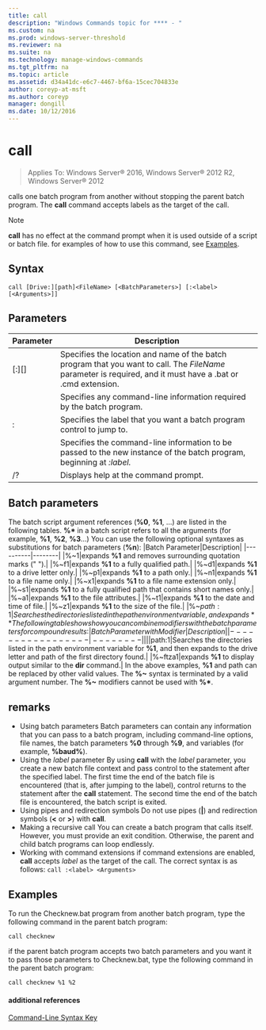 ```yaml
---
title: call
description: "Windows Commands topic for **** - "
ms.custom: na
ms.prod: windows-server-threshold
ms.reviewer: na
ms.suite: na
ms.technology: manage-windows-commands
ms.tgt_pltfrm: na
ms.topic: article
ms.assetid: d34a41dc-e6c7-4467-bf6a-15cec704833e
author: coreyp-at-msft
ms.author: coreyp
manager: dongill
ms.date: 10/12/2016
---
```

# call

>Applies To: Windows Server&reg; 2016, Windows Server&reg; 2012 R2, Windows Server&reg; 2012

calls one batch program from another without stopping the parent batch program. The **call** command accepts labels as the target of the call.
> [!NOTE]
> **call** has no effect at the command prompt when it is used outside of a script or batch file.
for examples of how to use this command, see [Examples](#BKMK_examples).
## Syntax
```
call [Drive:][path]<FileName> [<BatchParameters>] [:<label> [<Arguments>]]
```
## Parameters
|Parameter|Description|
|-------|--------|
|[<Drive>:][<path>]<FileName>|Specifies the location and name of the batch program that you want to call. The *FileName* parameter is required, and it must have a .bat or .cmd extension.|
|<BatchParameters>|Specifies any command-line information required by the batch program.|
|:<label>|Specifies the label that you want a batch program control to jump to.|
|<Arguments>|Specifies the command-line information to be passed to the new instance of the batch program, beginning at *:label.*|
|/?|Displays help at the command prompt.|
## Batch parameters
The batch script argument references (**%0**, **%1**, ...) are listed in the following tables.
**%\*** in a batch script refers to all the arguments (for example, **%1**, **%2**, **%3**...)
You can use the following optional syntaxes as substitutions for batch parameters (**%n**):
|Batch Parameter|Description|
|----------|--------|
|%~1|expands **%1** and removes surrounding quotation marks (" ").|
|%~f1|expands **%1** to a fully qualified path.|
|%~d1|expands **%1** to a drive letter only.|
|%~p1|expands **%1** to a path only.|
|%~n1|expands **%1** to a file name only.|
|%~x1|expands **%1** to a file name extension only.|
|%~s1|expands **%1** to a fully qualified path that contains short names only.|
|%~a1|expands **%1** to the file attributes.|
|%~t1|expands **%1** to the date and time of file.|
|%~z1|expands **%1** to the size of the file.|
|%~$path:1|Searches the directories listed in the path environment variable, and expands **%1** to the fully qualified name of the first directory found. If the environment variable name is not defined or the file is not found by the search, then this modifier expands to the empty string.|
The following table shows how you can combine modifiers with the batch parameters for compound results:
|Batch Parameter with Modifier|Description|
|-----------------|--------|
|%~dp1|expands **%1** to a drive letter and path only.|
|%~nx1|expands **%1** to a file name and extension only.|
|%~dp$path:1|Searches the directories listed in the path environment variable for **%1**, and then expands to the drive letter and path of the first directory found.|
|%~ftza1|expands **%1** to display output similar to the **dir** command.|
In the above examples, **%1** and path can be replaced by other valid values. The **%~** syntax is terminated by a valid argument number. The **%~** modifiers cannot be used with **%\***.
## remarks
-   Using batch parameters
    Batch parameters can contain any information that you can pass to a batch program, including command-line options, file names, the batch parameters **%0** through **%9**, and variables (for example, **%baud%**).
-   Using the *label* parameter
    By using **call** with the *label* parameter, you create a new batch file context and pass control to the statement after the specified label. The first time the end of the batch file is encountered (that is, after jumping to the label), control returns to the statement after the **call** statement. The second time the end of the batch file is encountered, the batch script is exited.
-   Using pipes and redirection symbols
    Do not use pipes (**|**) and redirection symbols (**<** or **>**) with **call**.
-   Making a recursive call
    You can create a batch program that calls itself. However, you must provide an exit condition. Otherwise, the parent and child batch programs can loop endlessly.
-   Working with command extensions
    if command extensions are enabled, **call** accepts *label* as the target of the call. The correct syntax is as follows:
    `call :<label> <Arguments>`
## <a name="BKMK_examples"></a>Examples
To run the Checknew.bat program from another batch program, type the following command in the parent batch program:
```
call checknew
```
if the parent batch program accepts two batch parameters and you want it to pass those parameters to Checknew.bat, type the following command in the parent batch program:
```
call checknew %1 %2
```
#### additional references
[Command-Line Syntax Key](command-line-syntax-key.md)
